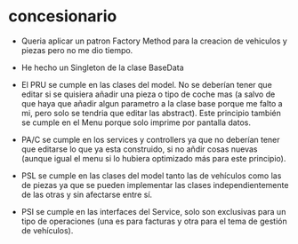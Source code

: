 # concesionario
- Queria aplicar un patron Factory Method para la creacion de 
vehiculos y piezas pero no me dio tiempo.
- He hecho un Singleton de la clase BaseData 

- El PRU se cumple en las clases del model. No se deberían tener que editar 
si se quisiera añadir una pieza o tipo de coche mas (a salvo de que haya que añadir algun parametro
a la clase base porque me falto a mi, pero solo se tendria que editar las abstract).
Este principio también se cumple en el Menu porque solo imprime por pantalla datos.
- PA/C se cumple en los services y controllers ya que no deberían tener que editarse lo que ya 
esta construido, si no añdir cosas nuevas (aunque igual el menu si lo hubiera optimizado más para este
principio).
- PSL se cumple en las clases del model tanto las de vehículos como las de piezas ya que se pueden implementar
las clases independientemente de las otras y sin afectarse entre sí.
- PSI se cumple en las interfaces del Service, solo son exclusivas para un tipo de operaciones
  (una es para facturas y otra para el tema de gestión de vehículos).